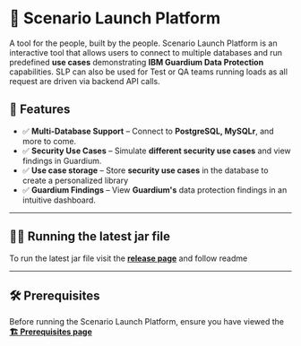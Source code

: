 
# 🌟 Scenario Launch Platform  

A tool for the people, built by the people. Scenario Launch Platform is an interactive tool that allows users to connect to multiple databases and run predefined **use cases** demonstrating **IBM Guardium Data Protection** capabilities. SLP can also be used for Test or QA teams running loads as all request are driven via backend API calls. 



## 🚀 Features  
- ✅ **Multi-Database Support** – Connect to **PostgreSQL, MySQLr**, and more to come.  
- ✅ **Security Use Cases** – Simulate **different security use cases** and view findings in Guardium.  
- ✅ **Use case storage** – Store **security use cases** in the database to create a personalized library   
- ✅ **Guardium Findings** – View **Guardium's** data protection findings in an intuitive dashboard.  

---

## 🏃‍♂️ Running the latest jar file

To run the latest jar file visit the **[release page](https://github.com/IBM/CyberSkill/wiki/Release-cycle)** and follow readme


---

## 🛠️ Prerequisites  
Before running the Scenario Launch Platform, ensure you have viewed the  **[🏗️ Prerequisites page](https://github.com/IBM/CyberSkill/wiki/Prerequisites)**


